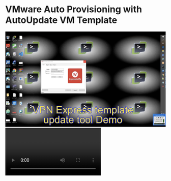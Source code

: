 # VMware Auto Provisioning with AutoUpdate VM Template 
![alt text](xvpndemo.jpg)
![alt text](xvpn.MP4)

